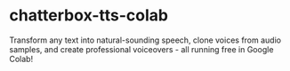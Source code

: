 # chatterbox-tts-colab
Transform any text into natural-sounding speech, clone voices from audio samples, and create professional voiceovers - all running free in Google Colab!
